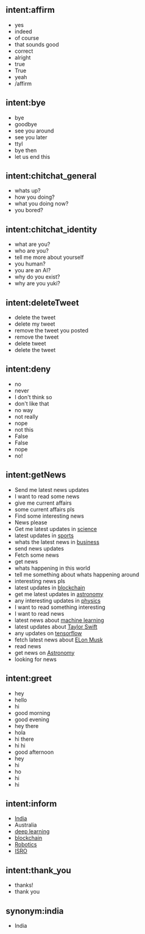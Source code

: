 ## intent:affirm
- yes
- indeed
- of course
- that sounds good
- correct
- alright
- true
- True
- yeah
- /affirm

## intent:bye
- bye
- goodbye
- see you around
- see you later
- ttyl
- bye then
- let us end this

## intent:chitchat_general
- whats up?
- how you doing?
- what you doing now?
- you bored?

## intent:chitchat_identity
- what are you?
- who are you?
- tell me more about yourself
- you human?
- you are an AI?
- why do you exist?
- why are you yuki?

## intent:deleteTweet
- delete the tweet
- delete my tweet
- remove the tweet you posted
- remove the tweet
- delete tweet
- delete the tweet

## intent:deny
- no
- never
- I don't think so
- don't like that
- no way
- not really
- nope
- not this
- False
- False
- nope
- no!

## intent:getNews
- Send me latest news updates
- I want to read some news
- give me current affairs
- some current affairs pls
- Find some interesting news
- News please
- Get me latest updates in [science](topic_news)
- latest updates in [sports](topic_news)
- whats the latest news in [business](topic_news)
- send news updates
- Fetch some news
- get news
- whats happening in this world
- tell me something about whats happening around
- interesting news pls
- latest updates in [blockchain](topic_news)
- get me latest updates in [astronomy](topic_news)
- any interesting updates in [physics](topic_news)
- I want to read something interesting
- I want to read news
- latest news about [machine learning](topic_news)
- latest updates about [Taylor Swift](topic_news)
- any updates on [tensorflow](topic_news)
- fetch latest news about [ELon Musk](topic_news)
- read news
- get news on [Astronomy](topic_news)
- looking for news

## intent:greet
- hey
- hello
- hi
- good morning
- good evening
- hey there
- hola
- hi there
- hi hi
- good afternoon
- hey
- hi
- ho
- hi
- hi

## intent:inform
- [India](GPE:india)
- Australia
- [deep learning](topic_news)
- [blockchain](topic_news)
- [Robotics](topic_news)
- [ISRO](topic_news)

## intent:thank_you
- thanks!
- thank you

## synonym:india
- India
